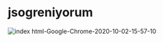 # jsogreniyorum

![index html-Google-Chrome-2020-10-02-15-57-10](https://user-images.githubusercontent.com/61845577/94926263-2f186e80-04c9-11eb-9b01-c0ce5cf13b42.gif)

